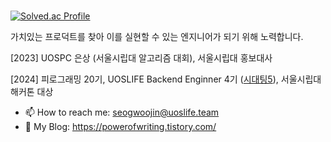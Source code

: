 ### 
[![Solved.ac Profile](http://mazassumnida.wtf/api/v2/generate_badge?boj=zaza0804)](https://solved.ac/백준아이디/)

가치있는 프로덕트를 찾아 이를 실현할 수 있는 엔지니어가 되기 위해 노력합니다.


[2023] UOSPC 은상 (서울시립대 알고리즘 대회), 서울시립대 홍보대사

[2024] 피로그래밍 20기, UOSLIFE Backend Enginner 4기 (<a href="https://github.com/uoslife/server-meeting">시대팅5</a>), 서울시립대 해커톤 대상


- 📫 How to reach me: seogwoojin@uoslife.team
- 💬 My Blog: https://powerofwriting.tistory.com/
<!--
[![Top Langs](https://github-readme-stats.vercel.app/api/top-langs/?username=seogwoojin)](https://github.com/anuraghazra/github-readme-stats)
[![Anurag's GitHub stats](https://github-readme-stats.vercel.app/api?username=seogwoojin)](https://github.com/anuraghazra/github-readme-stats)

**seogwoojin/seogwoojin** is a ✨ _special_ ✨ repository because its `README.md` (this file) appears on your GitHub profile.

Here are some ideas to get you started:

- 🔭 I’m currently working on ...
- 🌱 I’m currently learning ...
- 👯 I’m looking to collaborate on ...
- 🤔 I’m looking for help with ...

- 📫 How to reach me: ...
- 😄 Pronouns: ...
- ⚡ Fun fact: ...
-->

